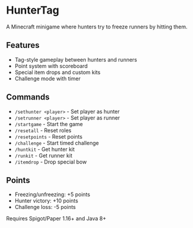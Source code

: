 # HunterTag

A Minecraft minigame where hunters try to freeze runners by hitting them.

## Features
- Tag-style gameplay between hunters and runners
- Point system with scoreboard
- Special item drops and custom kits
- Challenge mode with timer

## Commands
- `/sethunter <player>` - Set player as hunter
- `/setrunner <player>` - Set player as runner
- `/startgame` - Start the game
- `/resetall` - Reset roles
- `/resetpoints` - Reset points
- `/challenge` - Start timed challenge
- `/huntkit` - Get hunter kit
- `/runkit` - Get runner kit
- `/itemdrop` - Drop special bow

## Points
- Freezing/unfreezing: +5 points
- Hunter victory: +10 points
- Challenge loss: -5 points

Requires Spigot/Paper 1.16+ and Java 8+
